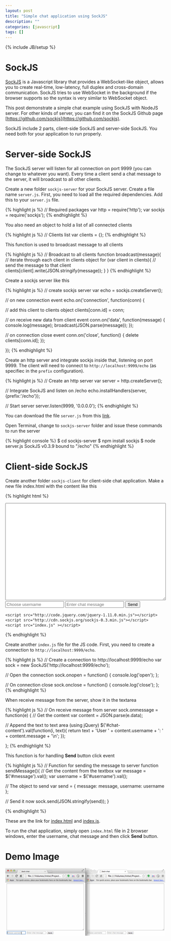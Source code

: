 ```yaml
---
layout: post
title: "Simple chat application using SockJS"
description: ""
categories: [javascript]
tags: []
---
```

{% include JB/setup %}

# SockJS

[SockJS](https://github.com/sockjs) is a Javascript library that provides a
WebSocket-like object, allows you to create real-time, low-latency, full duplex
and cross-domain communication. SockJS tries to use WebSocket in the background
if the browser supports so the syntax is very similar to WebSocket object.

This post demonstrate a simple chat example using SockJS with NodeJS server. For
other kinds of server, you can find it on the SockJS Github page
[https://github.com/sockjs](https://github.com/sockjs).

SockJS include 2 parts, client-side SockJS and server-side SockJS. You need both
for your application to run properly.

# Server-side SockJS

The SockJS server will listen for all connection on port 9999 (you can change to
whatever you want). Every time a client send a chat message to the server, it
will broadcast to all other clients.

Create a new folder `sockjs-server` for your SockJS server. Create a file name
`server.js`. First, you need to load all the required dependencies. Add this to
your `server.js` file.

{% highlight js %}
// Required packages
var http = require('http');
var sockjs = require('sockjs');
{% endhighlight %}

<!-- more -->

You also need an object to hold a list of all connected clients

{% highlight js %}
// Clients list
var clients = {};
{% endhighlight %}

This function is used to broadcast message to all clients

{% highlight js %}
// Broadcast to all clients
function broadcast(message){
  // iterate through each client in clients object
  for (var client in clients){
    // send the message to that client
    clients[client].write(JSON.stringify(message));
  }
}
{% endhighlight %}

Create a sockjs server like this

{% highlight js %}
// create sockjs server
var echo = sockjs.createServer();

// on new connection event
echo.on('connection', function(conn) {

  // add this client to clients object
  clients[conn.id] = conn;

  // on receive new data from client event
  conn.on('data', function(message) {
    console.log(message);
    broadcast(JSON.parse(message));
  });

  // on connection close event
  conn.on('close', function() {
    delete clients[conn.id];
  });
  
});
{% endhighlight %}

Create an http server and integrate sockjs inside that, listening on port 9999.
The client will need to connect to `http://localhost:9999/echo` (as specifiec in
the `prefix` configuration).

{% highlight js %}
// Create an http server
var server = http.createServer();

// Integrate SockJS and listen on /echo
echo.installHandlers(server, {prefix:'/echo'});

// Start server
server.listen(9999, '0.0.0.0');
{% endhighlight %}

You can download the file `server.js` from this
[link](/files/2014-06-05-simple-chat-application-using-sockjs/server/server.js).

Open Terminal, change to `sockjs-server` folder and issue these commands to
run the server

{% highlight console %}
$ cd sockjs-server
$ npm install sockjs
$ node server.js
SockJS v0.3.9 bound to "/echo"
{% endhighlight %}

# Client-side SockJS

Create another folder `sockjs-client` for client-side chat application. Make a
new file index.html with the content like this

{% highlight html %}
<!DOCTYPE html>
<html lang="en">
  <head>
    <meta charset="UTF-8"/>
    <title>Sock chat</title>
  </head>
  <body>
    <textarea id="chat-content" style="width:500px;height:300px"></textarea><br/>
    <input type="text" id="username" placeholder="Choose username"/>
    <input type="text" id="message" placeholder="Enter chat message"/>
    <input type="button" value="Send" onclick="sendMessage()"/>

    <script src="http://code.jquery.com/jquery-1.11.0.min.js"></script>
    <script src="http://cdn.sockjs.org/sockjs-0.3.min.js"></script>
    <script src="index.js" ></script>
  </body>
</html>
{% endhighlight %}

Create another `index.js` file for the JS code. First, you need to create a
connection to `http://localhost:9999/echo`.

{% highlight js %}
// Create a connection to http://localhost:9999/echo
var sock = new SockJS('http://localhost:9999/echo');

// Open the connection
sock.onopen = function() {
  console.log('open');
};

// On connection close
sock.onclose = function() {
  console.log('close');
};
{% endhighlight %}

When receive message from the server, show it in the textarea

{% highlight js %}
// On receive message from server
sock.onmessage = function(e) {
  // Get the content
  var content = JSON.parse(e.data);

  // Append the text to text area (using jQuery)
  $('#chat-content').val(function(i, text){
    return text + 'User ' + content.username + ': ' + content.message + '\n';
  });
  
};
{% endhighlight %}

This function is for handling **Send** button click event

{% highlight js %}
// Function for sending the message to server
function sendMessage(){
  // Get the content from the textbox
  var message = $('#message').val();
  var username = $('#username').val();

  // The object to send
  var send = {
    message: message,
    username: username
  };

  // Send it now
  sock.send(JSON.stringify(send));
}

{% endhighlight %}

These are the link for
[index.html](/files/2014-06-05-simple-chat-application-using-sockjs/client/index.html)
and
[index.js](/files/2014-06-05-simple-chat-application-using-sockjs/client/index.js).

To run the chat application, simply open `index.html` file in 2 browser windows,
enter the username, chat message and then click **Send** button.

# Demo Image

![SockJS chat](/files/2014-06-05-simple-chat-application-using-sockjs/chat.gif)
